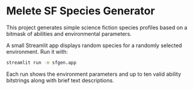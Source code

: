 # Melete SF Species Generator

This project generates simple science fiction species profiles based on a
bitmask of abilities and environmental parameters.

A small Streamlit app displays random species for a randomly selected
environment. Run it with:

```bash
streamlit run -m sfgen.app
```

Each run shows the environment parameters and up to ten valid ability
bitstrings along with brief text descriptions.
